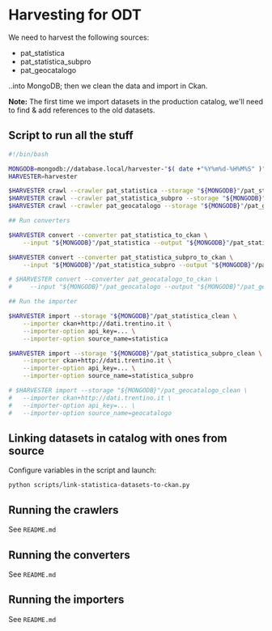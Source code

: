 # Harvesting for ODT

We need to harvest the following sources:

- pat_statistica
- pat_statistica_subpro
- pat_geocatalogo

..into MongoDB; then we clean the data and import in Ckan.

**Note:** The first time we import datasets in the production
catalog, we'll need to find & add references to the old datasets.


## Script to run all the stuff

```bash
#!/bin/bash

MONGODB=mongodb://database.local/harvester-"$( date +"%Y%m%d-%H%M%S" )"
HARVESTER=harvester

$HARVESTER crawl --crawler pat_statistica --storage "${MONGODB}"/pat_statistica
$HARVESTER crawl --crawler pat_statistica_subpro --storage "${MONGODB}"/pat_statistica_subpro
$HARVESTER crawl --crawler pat_geocatalogo --storage "${MONGODB}"/pat_geocatalogo

## Run converters

$HARVESTER convert --converter pat_statistica_to_ckan \
    --input "${MONGODB}"/pat_statistica --output "${MONGODB}"/pat_statistica_clean

$HARVESTER convert --converter pat_statistica_subpro_to_ckan \
    --input "${MONGODB}"/pat_statistica_subpro --output "${MONGODB}"/pat_statistica_subpro_clean

# $HARVESTER convert --converter pat_geocatalogo_to_ckan \
#     --input "${MONGODB}"/pat_geocatalogo --output "${MONGODB}"/pat_geocatalogo_clean

## Run the importer

$HARVESTER import --storage "${MONGODB}"/pat_statistica_clean \
    --importer ckan+http://dati.trentino.it \
	--importer-option api_key=... \
	--importer-option source_name=statistica

$HARVESTER import --storage "${MONGODB}"/pat_statistica_subpro_clean \
    --importer ckan+http://dati.trentino.it \
	--importer-option api_key=... \
	--importer-option source_name=statistica_subpro

# $HARVESTER import --storage "${MONGODB}"/pat_geocatalogo_clean \
#   --importer ckan+http://dati.trentino.it \
#   --importer-option api_key=... \
#   --importer-option source_name=geocatalogo
```


## Linking datasets in catalog with ones from source

Configure variables in the script and launch:

```
python scripts/link-statistica-datasets-to-ckan.py
```


## Running the crawlers

See ``README.md``


## Running the converters

See ``README.md``


## Running the importers

See ``README.md``
